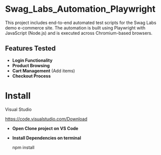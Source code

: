 # Swag_Labs_Automation_Playwright
This project includes end-to-end automated test scripts for the Swag Labs demo e-commerce site. The automation is built using Playwright with JavaScript (Node.js) and is executed across Chromium-based browsers.
## **Features Tested**
- **Login Functionality**
- **Product Browsing**  
- **Cart Management** (Add items)  
- **Checkout Process** 
# Install
Visual Studio

https://code.visualstudio.com/Download

- **Open Clone project on VS Code**

- **Install Dependencies on terminal**

  npm install
